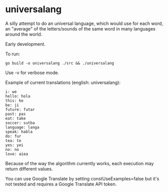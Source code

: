 # universalang

A silly attempt to do an universal language, which would use for each word, an "average" of the letters/sounds of the same word in many languages around the world.

Early development.

To run:
```
go build -o universalang ./src && ./universalang
```
Use -v for verbose mode.

Example of current translations (english: universalang):
```
i: we
hello: hola
this: ke
be: ji
future: futar
past: pas
eat: take
soccer: sutba
language: langa
speak: habla
do: fur
tea: te
yes: yei
no: no
love: aiea
```

Because of the way the algorithm currently works, each execution may return different values.

You can use Google Translate by setting constUseExamples=false but it's not tested and requires a Google Translate API token.
